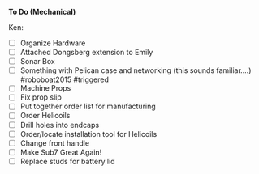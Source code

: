 **To Do (Mechanical)**

Ken:

- [ ] Organize Hardware
- [ ] Attached Dongsberg extension to Emily
- [ ] Sonar Box
- [ ] Something with Pelican case and networking (this sounds familiar....) #roboboat2015 #triggered
- [ ] Machine Props
- [ ] Fix prop slip
- [ ] Put together order list for manufacturing
- [ ] Order Helicoils
- [ ] Drill holes into endcaps
- [ ] Order/locate installation tool for Helicoils
- [ ] Change front handle
- [ ] Make Sub7 Great Again!
- [ ] Replace studs for battery lid